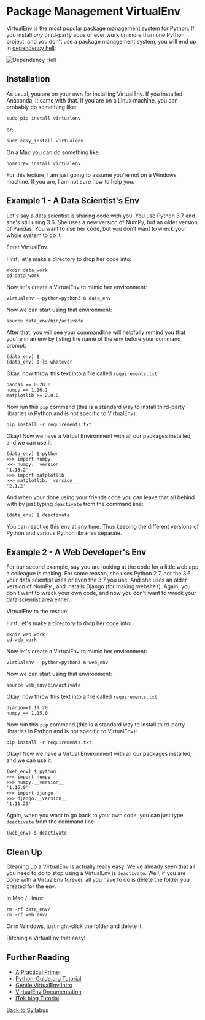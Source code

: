 # Package Management VirtualEnv

VirtualEnv is the most popular [package management system](https://en.wikipedia.org/wiki/Package_manager) for Python. If you install *any* third-party apps or ever work on more than one Python project, and you don't use a package management system, you will end up in [dependency hell](https://en.wikipedia.org/wiki/Dependency_hell):

![Dependency Hell](https://imgs.xkcd.com/comics/python_environment.png)


## Installation

As usual, you are on your own for installing VirtualEnv. If you installed Anaconda, it came with that. If you are on a Linux machine, you can probably do something like:

    sudo pip install virtualenv

or:

    sudo easy_install virtualenv

On a Mac you can do something like:

    homebrew install virtualenv

For this lecture, I am just going to assume you're not on a Windows machine.  If you are, I am not sure how to help you.


## Example 1 - A Data Scientist's Env

Let's say a data scientist is sharing code with you. You use Python 3.7 and she's still using 3.6. She uses a new version of NumPy, but an older version of Pandas. You want to use her code, but you don't want to wreck your whole system to do it.

Enter VirtualEnv.

First, let's make a directory to drop her code into:

    mkdir data_work
    cd data_work

Now let's create a VirtualEnv to mimic her environment:

    virtualenv --python=python3.6 data_env

Now we can start using that environment:

    source data_env/bin/activate

After that, you will see your commandline will helpfully remind you that you're in an env by listing the name of the env before your command prompt:

    (data_env) $
    (data_env) $ ls whatever

Okay, now throw this text into a file called `requirements.txt`:

    pandas == 0.20.0
    numpy == 1.16.2
    matplotlib >= 2.0.0

Now run this `pip` command (this is a standard way to install third-party libraries in Python and is not specific to VirtualEnv):

    pip install -r requirements.txt

Okay! Now we have a Virtual Environment with all our packages installed, and we can use it:

    (data_env) $ python
    >>> import numpy
    >>> numpy.__version__
    '1.16.2'
    >>> import matplotlib
    >>> matplotlib.__version__
    '2.1.2'

And when your done using your friends code you can leave that all behind with by just typing `deactivate` from the command line:

    (data_env) $ deactivate

You can reactive this env at any time. Thus keeping the different versions of Python and various Python libraries separate.

## Example 2 - A Web Developer's Env

For our second example, say you are looking at the code for a little web app a colleague is making. For some reason, she uses Python 2.7, not the 3.6 your data scientist uses or even the 3.7 you use. And she uses an older version of NumPy , and installs Django (for making websites). Again, you don't want to wreck your own code, and now you don't want to wreck your data scientist area either.

VirtualEnv to the rescue!

First, let's make a directory to drop her code into:

    mkdir web_work
    cd web_work

Now let's create a VirtualEnv to mimic her environment:

    virtualenv --python=python3.6 web_env

Now we can start using that environment:

    source web_env/bin/activate

Okay, now throw this text into a file called `requirements.txt`:

    django==1.11.20
    numpy == 1.15.0

Now run this `pip` command (this is a standard way to install third-party libraries in Python and is not specific to VirtualEnv):

    pip install -r requirements.txt

Okay! Now we have a Virtual Environment with all our packages installed, and we can use it:

    (web_env) $ python
    >>> import numpy
    >>> numpy.__version__
    '1.15.0'
    >>> import django
    >>> django.__version__
    '1.11.20'

Again, when you want to go back to your own code, you can just type `deactivate` from the command line:

    (web_env) $ deactivate


## Clean Up

Cleaning up a VirtualEnv is actually really easy. We've already seen that all you need to do to stop using a VirtualEnv is `deactivate`. Well, if you are done with a VirtualEnv forever, all you have to do is delete the folder you created for the env.

In Mac / Linux:

    rm -rf data_env/
    rm -rf web_env/

Or in Windows, just right-click the folder and delete it.

Ditching a VirtualEnv that easy!


## Further Reading

* [A Practical Primer](https://web.archive.org/web/20160404222648/https://iamzed.com/2009/05/07/a-primer-on-virtualenv/)
* [Python-Guide.org Tutorial](https://docs.python-guide.org/dev/virtualenvs/)
* [Gentle VirtualEnv Intro](http://docs.python-guide.org/en/latest/dev/virtualenvs/)
* [VirtualEnv Documentation](https://virtualenv.pypa.io/en/stable/)
* [iTek blog Tutorial](https://itekblog.com/virtualenv-tutorial/)

[Back to Syllabus](../../README.md)
